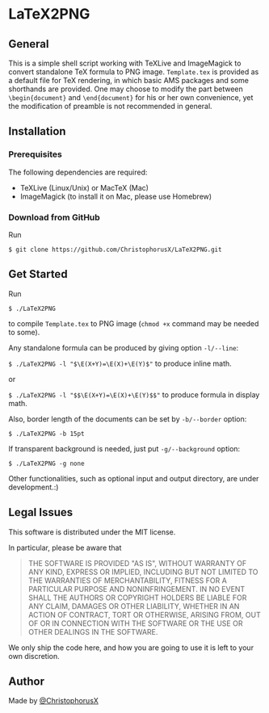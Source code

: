 # LaTeX2PNG
## General
This is a simple shell script working with TeXLive and ImageMagick to convert standalone TeX formula to PNG image. `Template.tex` is provided as a default file for TeX rendering, in which basic AMS packages and some shorthands are provided. One may choose to modify the part between `\begin{document}` and `\end{document}` for his or her own convenience, yet the modification of preamble is not recommended in general.
## Installation
### Prerequisites
The following dependencies are required:
- TeXLive (Linux/Unix) or MacTeX (Mac)
- ImageMagick (to install it on Mac, please use Homebrew)

### Download from GitHub
Run

`$ git clone https://github.com/ChristophorusX/LaTeX2PNG.git`

## Get Started
Run

`$ ./LaTeX2PNG`

to compile `Template.tex` to PNG image (`chmod +x` command may be needed to some). 

Any standalone formula can be produced by giving option `-l/--line`:

`$ ./LaTeX2PNG -l "$\E(X+Y)=\E(X)+\E(Y)$"` to produce inline math.

or

`$ ./LaTeX2PNG -l "$$\E(X+Y)=\E(X)+\E(Y)$$"` to produce formula in display math.

Also, border length of the documents can be set by `-b/--border` option:

`$ ./LaTeX2PNG -b 15pt`

If transparent background is needed, just put `-g/--background` option:

`$ ./LaTeX2PNG -g none`

Other functionalities, such as optional input and output directory, are under development.:)

## Legal Issues
This software is distributed under the MIT license.

In particular, please be aware that
> THE SOFTWARE IS PROVIDED "AS IS", WITHOUT WARRANTY OF ANY KIND, EXPRESS OR IMPLIED, INCLUDING BUT NOT LIMITED TO THE WARRANTIES OF MERCHANTABILITY, FITNESS FOR A PARTICULAR PURPOSE AND NONINFRINGEMENT. IN NO EVENT SHALL THE AUTHORS OR COPYRIGHT HOLDERS BE LIABLE FOR ANY CLAIM, DAMAGES OR OTHER LIABILITY, WHETHER IN AN ACTION OF CONTRACT, TORT OR OTHERWISE, ARISING FROM, OUT OF OR IN CONNECTION WITH THE SOFTWARE OR THE USE OR OTHER DEALINGS IN THE SOFTWARE.

We only ship the code here, and how you are going to use it is left to your own discretion.

## Author
Made by [@ChristophorusX](https://github.com/ChristophorusX)
